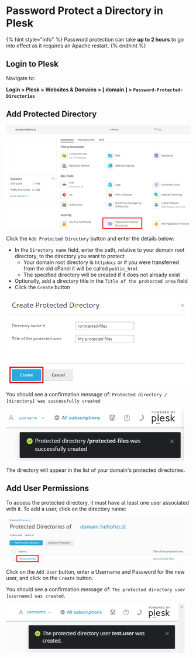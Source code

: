 # Password Protect a Directory in Plesk

{% hint style="info" %}
Password protection can take **up to 2 hours** to go into effect as it requires an Apache restart.
{% endhint %}

## Login to Plesk

Navigate to: 

**Login > Plesk > Websites & Domains > [ domain ] > `Password-Protected-Directories`**

## Add Protected Directory

![](../../.gitbook/assets/plesk-password-protected-directories.png)

Click the `Add Protected Directory` button and enter the details below:  

* In the `Directory name` field, enter the path, relative to your domain root directory, to the directory you want to protect
  * Your domain root directory is `httpdocs` or if you were transferred from the old cPanel it will be called `public_html`
  * The specified directory will be created if it does not already exist
* Optionally, add a directory title in the `Title of the protected area` field
* Click the `Create` button

![](../../.gitbook/assets/plesk-create-protected-directory.png)

You should see a confirmation message of: `Protected directory / [directory] was successfully created`

![](../../.gitbook/assets/plesk-protected-directory-created.png)

The directory will appear in the list of your domain's protected directories.

## Add User Permissions

To access the protected directory, it must have at least one user associated with it. To add a user, click on the directory name:

![](../../.gitbook/assets/plesk-protected-directories-list.png)

Click on the `Add User` button, enter a Username and Password for the new user, and click on the `Create` button. 

You should see a confirmation message of: `The protected directory user [username] was created`.

![](../../.gitbook/assets/plesk-protected-directories-user-created.png)